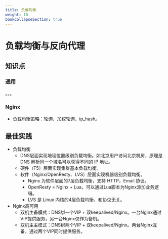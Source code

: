 ```yaml
---
title: 负载均衡
weight: 10
bookCollapseSection: true
---
```


# 负载均衡与反向代理

## 知识点

### 通用

。。。

### Nginx

  + 负载均衡策略：轮询、加权轮询、ip_hash。

## 最佳实践

- 负载均衡
  - DNS层面实现地理位置级别负载均衡。如北京用户访问北京机房，原理是 DNS 解析同一个域名可以获得不同的 IP 地址。
  - 硬件（F5）层面实现集群基本负载均衡。
  - 软件（Nginx/OpenResty、LVS）层面实现机器级别负载均衡。
    - Nginx 为软件层面的7层负载均衡，支持 HTTP，Email 协议。
    * OpenResty = Nginx + Lua，可以通过Lua脚本为Nginx添加业务逻辑。
    * LVS 是 Linux 内核的4层负载均衡，和协议无关。
- Nginx高可用
  - 双机主备模式：DNS绑一个VIP + 双keepalived/Nginx。一台Nginx通过VIP提供服务，另一台Nginx仅作为备机。
  - 双机主主模式：DNS绑两个VIP + 双keepalived/Nginx。两台Nginx互备，通过两个VIP同时提供服务。







